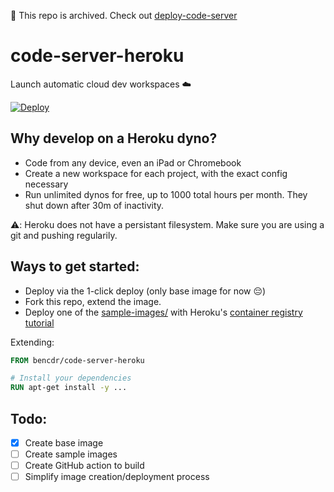 🔴 This repo is archived. Check out [deploy-code-server](https://github.com/bencdr/deploy-code-server)


# code-server-heroku

Launch automatic cloud dev workspaces ☁️

[![Deploy](https://www.herokucdn.com/deploy/button.svg)](https://heroku.com/deploy?template=https://github.com/bpmct/code-server-heroku/tree/main)

## Why develop on a Heroku dyno?

- Code from any device, even an iPad or Chromebook
- Create a new workspace for each project, with the exact config necessary
- Run unlimited dynos for free, up to 1000 total hours per month. They shut down after 30m of inactivity.

⚠️: Heroku does not have a persistant filesystem. Make sure you are using a git and pushing regularily.

## Ways to get started:
- Deploy via the 1-click deploy (only base image for now 😔)
- Fork this repo, extend the image.
- Deploy one of the [sample-images/](sample-images/) with Heroku's [container registry tutorial](https://devcenter.heroku.com/articles/container-registry-and-runtime)

Extending:
```Dockerfile
FROM bencdr/code-server-heroku

# Install your dependencies
RUN apt-get install -y ...
```

## Todo:

- [x] Create base image
- [ ] Create sample images
- [ ] Create GitHub action to build
- [ ] Simplify image creation/deployment process
